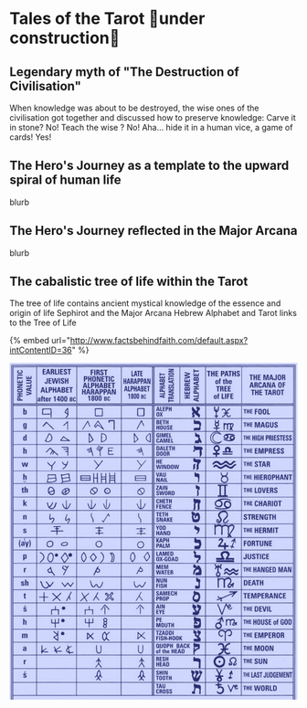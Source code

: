 # Tales of the Tarot 🚧under construction🚧

## Legendary myth of "The Destruction of Civilisation" 

When knowledge was about to be destroyed, the wise ones of the civilisation got together and discussed how to preserve knowledge: Carve it in stone? No! Teach the wise ? No! Aha... hide it in a human vice, a game of cards! Yes! 

## The Hero's Journey as a template to the upward spiral of human life 

blurb 

## The Hero's Journey reflected in the Major Arcana 

blurb 

## The cabalistic tree of life within the Tarot 

The tree of life contains ancient mystical knowledge of the essence and origin of life Sephirot and the Major Arcana Hebrew Alphabet and Tarot links to the Tree of Life 

{% embed url="http://www.factsbehindfaith.com/default.aspx?intContentID=36" %}



![](../.gitbook/assets/image%20%284%29.png)

